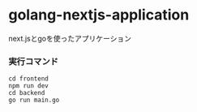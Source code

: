 # golang-nextjs-application
next.jsとgoを使ったアプリケーション

### 実行コマンド
```
cd frontend
npm run dev
cd backend
go run main.go
```